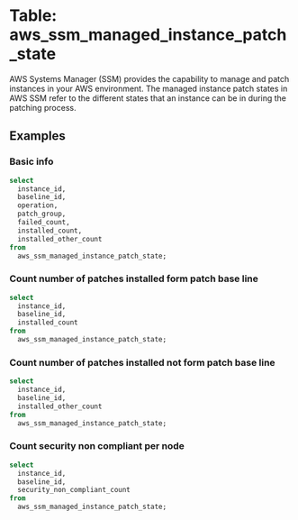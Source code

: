 # Table: aws_ssm_managed_instance_patch_state

AWS Systems Manager (SSM) provides the capability to manage and patch instances in your AWS environment. The managed instance patch states in AWS SSM refer to the different states that an instance can be in during the patching process.

## Examples

### Basic info

```sql
select
  instance_id,
  baseline_id,
  operation,
  patch_group,
  failed_count,
  installed_count,
  installed_other_count
from
  aws_ssm_managed_instance_patch_state;
```

### Count number of patches installed form patch base line

```sql
select
  instance_id,
  baseline_id,
  installed_count
from
  aws_ssm_managed_instance_patch_state;
```

### Count number of patches installed not form patch base line

```sql
select
  instance_id,
  baseline_id,
  installed_other_count
from
  aws_ssm_managed_instance_patch_state;
```

### Count security non compliant per node

```sql
select
  instance_id,
  baseline_id,
  security_non_compliant_count
from
  aws_ssm_managed_instance_patch_state;
```